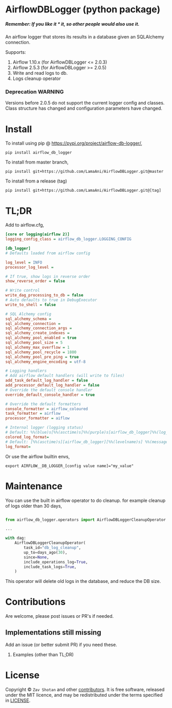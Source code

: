 # AirflowDBLogger (python package)

##### Remember: If you like it \* it, so other people would also use it.

An airflow logger that stores its results in a database given an SQLAlchemy connection.

Supports:
1. Airflow 1.10.x (for AirflowDBLogger <= 2.0.3)
2. Airflow 2.5.3 (for AirflowDBLogger >= 2.0.5)
3. Write and read logs to db.
4. Logs cleanup operator


### Deprecation WARNING

Versions before 2.0.5 do not support the current logger config and classes. Class structure has changed
and configuration parameters have changed.

# Install

To install using pip @ https://pypi.org/project/airflow-db-logger/,

```shell
pip install airflow_db_logger
```

To install from master branch,

```shell
pip install git+https://github.com/LamaAni/AirflowDBLogger.git@master
```

To install from a release (tag)

```shell
pip install git+https://github.com/LamaAni/AirflowDBLogger.git@[tag]
```

# TL;DR

Add to airflow.cfg,

```ini
[core or logging(airflow 2)]
logging_config_class = airflow_db_logger.LOGGING_CONFIG

[db_logger]
# Defaults loaded from airflow config

log_level = INFO
processor_log_level = 

# If true, show logs in reverse order
show_reverse_order = false 

# Write control
write_dag_processing_to_db = false
# Auto defaults to true in DebugExecutor
write_to_shell = false 

# SQL Alchemy config
sql_alchemy_schema = 
sql_alchemy_connection = 
sql_alchemy_connection_args = 
sql_alchemy_create_indexes = 
sql_alchemy_pool_enabled = true
sql_alchemy_pool_size = 5
sql_alchemy_max_overflow = 1
sql_alchemy_pool_recycle = 1800
sql_alchemy_pool_pre_ping = true
sql_alchemy_engine_encoding = utf-8

# Logging handlers
# Add airflow default handlers (will write to files)
add_task_default_log_handler = false
add_processor_default_log_handler = false
# Override the default console handler
override_default_console_handler = true

# Override the default formatters
console_formatter = airflow_coloured
task_formatter = airflow
processor_formatter = aiflow

# Internal logger (logging status)
# Default: %%(blue)s[%%(asctime)s]%%(purple)s[airflow_db_logger]%%(log_color)s[%%(levelname)s]%%(reset)s %%(message)s
colored_log_format=
# Default: [%%(asctime)s][airflow_db_logger][%%(levelname)s] %%(message)s
log_format=
```

Or use the airflow builtin envs,

```shell
export AIRFLOW__DB_LOGGER_[config value name]="my_value"
```

# Maintenance

You can use the built in airflow operator to do cleanup. for example cleanup of logs older than 30 days,

```python

from airflow_db_logger.operators import AirflowDBLoggerCleanupOperator

...

with dag:
    AirflowDBLoggerCleanupOperator(
        task_id="db_log_cleanup",
        up_to=days_ago(30),
        since=None,
        include_operations_log=True,
        include_task_logs=True,
    )
```

This operator will delete old logs in the database, and reduce the DB size.

# Contributions

Are welcome, please post issues or PR's if needed.

## Implementations still missing

Add an issue (or better submit PR) if you need these.

1. Examples (other than TL;DR)

# License

Copyright ©
`Zav Shotan` and other [contributors](https://github.com/LamaAni/AirflowDBLogger/graphs/contributors).
It is free software, released under the MIT licence, and may be redistributed under the terms specified in [LICENSE](docs/LICENSE).

